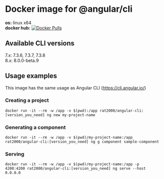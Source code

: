 # Docker image for @angular/cli

**os:** linux x64 <br>
**docker hub:** [![Docker Pulls](https://img.shields.io/docker/pulls/rat2000/angular-cli.svg)](https://hub.docker.com/r/rat2000/angular-cli)


## Available CLI versions

7.x: 7.3.6, 7.3.7, 7.3.8 <br>
8.x: 8.0.0-beta.9

## Usage examples

This image has the same usage as Angular CLI (https://cli.angular.io/)

### Creating a project

```
docker run -it --rm -w /app -v $(pwd):/app rat2000/angular-cli:[version_you_need] ng new my-project-name
```

### Generating a component

```
docker run -it --rm -w /app -v $(pwd)/my-project-name:/app rat2000/angular-cli:[version_you_need] ng g component sample-component
```

### Serving

```
docker run -it --rm -w /app -v $(pwd)/my-project-name:/app -p 4200:4200 rat2000/angular-cli:[version_you_need] ng serve --host 0.0.0.0
```
